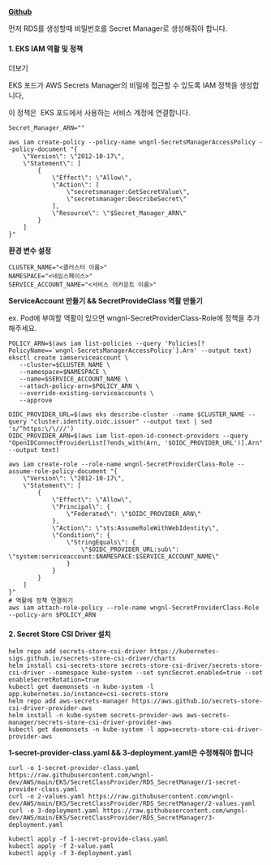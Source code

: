 [**Github**](https://github.com/wngnl-dev/AWS/tree/main/EKS/SecretProviderClass/RDS_SecretManager)

먼저 RDS를 생성할때 비밀번호를 Secret Manager로 생성해줘야 합니다.

#### **1\. EKS IAM 역활 및 정책**

더보기

EKS 포드가 AWS Secrets Manager의 비밀에 접근할 수 있도록 IAM 정책을 생성합니다,

이 정책은  EKS 포드에서 사용하는 서비스 계정에 연결합니다.

```
Secret_Manager_ARN=""
```

```
aws iam create-policy --policy-name wngnl-SecretsManagerAccessPolicy --policy-document "{
    \"Version\": \"2012-10-17\",
    \"Statement\": [
        {
            \"Effect\": \"Allow\",
            \"Action\": [
                \"secretsmanager:GetSecretValue\",
                \"secretsmanager:DescribeSecret\"
            ],
            \"Resource\": \"$Secret_Manager_ARN\"
        }
    ]
}"
```

**환경 변수 설정**

```
CLUSTER_NAME="<클러스터 이름>"
NAMESPACE="<네임스페이스>"
SERVICE_ACCOUNT_NAME="<서비스 어카운트 이름>"
```

**ServiceAccount 만들기 && SecretProvideClass 역활 만들기**

ex. Pod에 부여할 역활이 있으면 wngnl-SecretProviderClass-Role에 정책을 추가해주세요.

```
POLICY_ARN=$(aws iam list-policies --query 'Policies[?PolicyName==`wngnl-SecretsManagerAccessPolicy`].Arn' --output text)
eksctl create iamserviceaccount \
   --cluster=$CLUSTER_NAME \
   --namespace=$NAMESPACE \
   --name=$SERVICE_ACCOUNT_NAME \
   --attach-policy-arn=$POLICY_ARN \
   --override-existing-serviceaccounts \
   --approve
   
OIDC_PROVIDER_URL=$(aws eks describe-cluster --name $CLUSTER_NAME --query "cluster.identity.oidc.issuer" --output text | sed 's/^https:\/\///')
OIDC_PROVIDER_ARN=$(aws iam list-open-id-connect-providers --query "OpenIDConnectProviderList[?ends_with(Arn, '$OIDC_PROVIDER_URL')].Arn" --output text)

aws iam create-role --role-name wngnl-SecretProviderClass-Role --assume-role-policy-document "{
    \"Version\": \"2012-10-17\",
    \"Statement\": [
        {
            \"Effect\": \"Allow\",
            \"Principal\": {
                \"Federated\": \"$OIDC_PROVIDER_ARN\"
            },
            \"Action\": \"sts:AssumeRoleWithWebIdentity\",
            \"Condition\": {
                \"StringEquals\": {
                    \"$OIDC_PROVIDER_URL:sub\": \"system:serviceaccount:$NAMESPACE:$SERVICE_ACCOUNT_NAME\"
                }
            }
        }
    ]
}"
# 역활에 정책 연결하기
aws iam attach-role-policy --role-name wngnl-SecretProviderClass-Role --policy-arn $POLICY_ARN
```

#### **2\. Secret Store CSI Driver 설치**

```
helm repo add secrets-store-csi-driver https://kubernetes-sigs.github.io/secrets-store-csi-driver/charts
helm install csi-secrets-store secrets-store-csi-driver/secrets-store-csi-driver --namespace kube-system --set syncSecret.enabled=true --set enableSecretRotation=true
kubectl get daemonsets -n kube-system -l app.kubernetes.io/instance=csi-secrets-store
helm repo add aws-secrets-manager https://aws.github.io/secrets-store-csi-driver-provider-aws
helm install -n kube-system secrets-provider-aws aws-secrets-manager/secrets-store-csi-driver-provider-aws
kubectl get daemonsets -n kube-system -l app=secrets-store-csi-driver-provider-aws
```

**1-secret-provider-class.yaml && 3-deployment.yaml은 수정해줘야 합니다**

```
curl -o 1-secret-provider-class.yaml https://raw.githubusercontent.com/wngnl-dev/AWS/main/EKS/SecretClassProvider/RDS_SecretManager/1-secret-provider-class.yaml
curl -o 2-values.yaml https://raw.githubusercontent.com/wngnl-dev/AWS/main/EKS/SecretClassProvider/RDS_SecretManager/2-values.yaml
curl -o 3-deployment.yaml https://raw.githubusercontent.com/wngnl-dev/AWS/main/EKS/SecretClassProvider/RDS_SecretManager/3-deployment.yaml
```

```
kubectl apply -f 1-secret-provide-class.yaml
kubectl apply -f 2-value.yaml
kubectl apply -f 3-deployment.yaml
```
